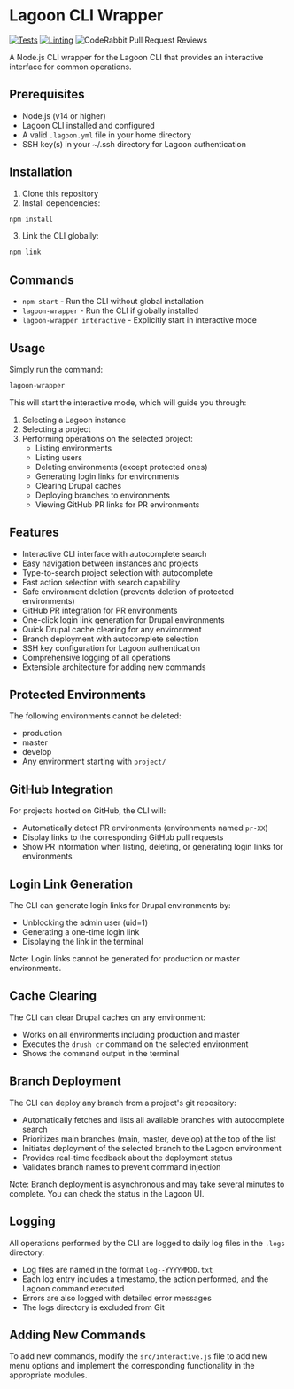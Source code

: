 # Lagoon CLI Wrapper

[![Tests](https://github.com/richardgaunt/lagoon-cli-wrapper/actions/workflows/tests.yml/badge.svg)](https://github.com/richardgaunt/lagoon-cli-wrapper/actions/workflows/tests.yml)
[![Linting](https://github.com/richardgaunt/lagoon-cli-wrapper/actions/workflows/lint.yml/badge.svg)](https://github.com/richardgaunt/lagoon-cli-wrapper/actions/workflows/lint.yml)
![CodeRabbit Pull Request Reviews](https://img.shields.io/coderabbit/prs/github/richardgaunt/lagoon-cli-wrapper?utm_source=oss&utm_medium=github&utm_campaign=richardgaunt%2Flagoon-cli-wrapper&labelColor=171717&color=FF570A&link=https%3A%2F%2Fcoderabbit.ai&label=CodeRabbit+Reviews)

A Node.js CLI wrapper for the Lagoon CLI that provides an interactive interface for common operations.

## Prerequisites

- Node.js (v14 or higher)
- Lagoon CLI installed and configured
- A valid `.lagoon.yml` file in your home directory
- SSH key(s) in your ~/.ssh directory for Lagoon authentication

## Installation

1. Clone this repository
2. Install dependencies:

```bash
npm install
```

3. Link the CLI globally:

```bash
npm link
```

## Commands

- `npm start` - Run the CLI without global installation
- `lagoon-wrapper` - Run the CLI if globally installed
- `lagoon-wrapper interactive` - Explicitly start in interactive mode

## Usage

Simply run the command:

```bash
lagoon-wrapper
```

This will start the interactive mode, which will guide you through:

1. Selecting a Lagoon instance
2. Selecting a project
3. Performing operations on the selected project:
   - Listing environments
   - Listing users
   - Deleting environments (except protected ones)
   - Generating login links for environments
   - Clearing Drupal caches
   - Deploying branches to environments
   - Viewing GitHub PR links for PR environments

## Features

- Interactive CLI interface with autocomplete search
- Easy navigation between instances and projects
- Type-to-search project selection with autocomplete
- Fast action selection with search capability
- Safe environment deletion (prevents deletion of protected environments)
- GitHub PR integration for PR environments
- One-click login link generation for Drupal environments
- Quick Drupal cache clearing for any environment
- Branch deployment with autocomplete selection
- SSH key configuration for Lagoon authentication
- Comprehensive logging of all operations
- Extensible architecture for adding new commands

## Protected Environments

The following environments cannot be deleted:
- production
- master
- develop
- Any environment starting with `project/`

## GitHub Integration

For projects hosted on GitHub, the CLI will:
- Automatically detect PR environments (environments named `pr-XX`)
- Display links to the corresponding GitHub pull requests
- Show PR information when listing, deleting, or generating login links for environments

## Login Link Generation

The CLI can generate login links for Drupal environments by:
- Unblocking the admin user (uid=1)
- Generating a one-time login link
- Displaying the link in the terminal

Note: Login links cannot be generated for production or master environments.

## Cache Clearing

The CLI can clear Drupal caches on any environment:
- Works on all environments including production and master
- Executes the `drush cr` command on the selected environment
- Shows the command output in the terminal

## Branch Deployment

The CLI can deploy any branch from a project's git repository:
- Automatically fetches and lists all available branches with autocomplete search
- Prioritizes main branches (main, master, develop) at the top of the list
- Initiates deployment of the selected branch to the Lagoon environment
- Provides real-time feedback about the deployment status
- Validates branch names to prevent command injection

Note: Branch deployment is asynchronous and may take several minutes to complete. You can check the status in the Lagoon UI.

## Logging

All operations performed by the CLI are logged to daily log files in the `.logs` directory:
- Log files are named in the format `log--YYYYMMDD.txt`
- Each log entry includes a timestamp, the action performed, and the Lagoon command executed
- Errors are also logged with detailed error messages
- The logs directory is excluded from Git

## Adding New Commands

To add new commands, modify the `src/interactive.js` file to add new menu options and implement the corresponding functionality in the appropriate modules.
